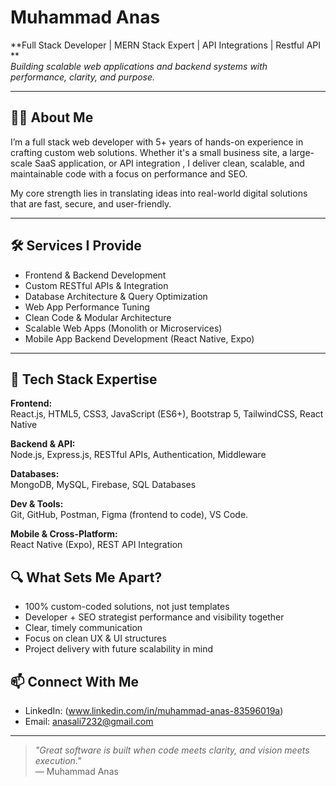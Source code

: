 # Muhammad Anas

**Full Stack Developer | MERN Stack Expert | API Integrations | Restful API **  
*Building scalable web applications and backend systems with performance, clarity, and purpose.*

---

## 👨‍💻 About Me

I’m a full stack web developer with 5+ years of hands-on experience in crafting custom web solutions. Whether it's a small business site, a large-scale SaaS application, or API integration , I deliver clean, scalable, and maintainable code with a focus on performance and SEO.

My core strength lies in translating ideas into real-world digital solutions that are fast, secure, and user-friendly.

---

## 🛠️ Services I Provide

- Frontend & Backend Development  
- Custom RESTful APIs & Integration  
- Database Architecture & Query Optimization
- Web App Performance Tuning  
- Clean Code & Modular Architecture  
- Scalable Web Apps (Monolith or Microservices)  
- Mobile App Backend Development (React Native, Expo)

---

## 💼 Tech Stack Expertise

**Frontend:**  
React.js, HTML5, CSS3, JavaScript (ES6+), Bootstrap 5, TailwindCSS, React Native

**Backend & API:**  
Node.js, Express.js, RESTful APIs, Authentication, Middleware

**Databases:**  
MongoDB, MySQL, Firebase, SQL Databases

**Dev & Tools:**  
Git, GitHub, Postman, Figma (frontend to code), VS Code.

**Mobile & Cross-Platform:**  
React Native (Expo), REST API Integration

## 🔍 What Sets Me Apart?

- 100% custom-coded solutions, not just templates  
- Developer + SEO strategist performance and visibility together  
- Clear, timely communication  
- Focus on clean UX & UI structures  
- Project delivery with future scalability in mind


## 📫 Connect With Me

- LinkedIn: (www.linkedin.com/in/muhammad-anas-83596019a)
- Email: anasali7232@gmail.com

---

> *"Great software is built when code meets clarity, and vision meets execution."*  
> — Muhammad Anas
